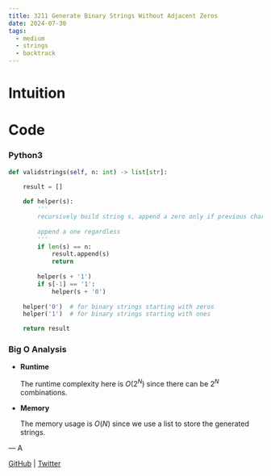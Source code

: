 ```yaml
---
title: 3211 Generate Binary Strings Without Adjacent Zeros
date: 2024-07-30
tags:
  - medium
  - strings
  - backtrack
---
```


# Intuition

# Code

### Python3

```python
def validstrings(self, n: int) -> list[str]:

    result = []
    
    def helper(s):
        '''
        recursively build string s, append a zero only if previous char is not a zero
        
        append a one regardless
        '''
        if len(s) == n:
            result.append(s)
            return
        
        helper(s + '1')
        if s[-1] == '1':
            helper(s + '0')
        
    helper('0')  # for binary strings starting with zeros
    helper('1')  # for binary strings starting with ones

    return result
```

### Big O Analysis

- **Runtime**

  The runtime complexity here is $O(2^N)$ since there can be $2^N$ combinations.

- **Memory**

  The memory usage is $O(N)$ since we use a list to store the generated strings.

— A

[GitHub](https://github.com/AtharvaKamble) | [Twitter](https://twitter.com/AtharvaKamble07)
